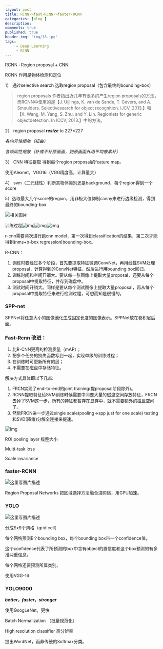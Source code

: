 ```yaml
---
layout: post
title: RCNN->fast-RCNN->faster-RCNN
categories: [blog ]
description:
comments: true
published: true
header-img: "img/18.jpg"
tags:
     - Deep Learning
     - RCNN
---
```


RCNN : Region proposal + CNN

RCNN 作用是物体检测和定位



1） 通过selective search 选取region proposal（包含最终的bounding-box）

> region proposals 作者指出近几年有很多的产生region proposals的方法，而RCNN中使用的是【J. Uijlings, K. van de Sande, T. Gevers, and A. Smeulders. Selectivesearch for object recognition. IJCV, 2013.】和【X. Wang, M. Yang, S. Zhu, and Y. Lin. Regionlets for generic objectdetection. In ICCV, 2013.】中的方法。

2） region proposal  ***resize***  to 227×227

*各向异性缩放（扭曲）*

*各项同性缩放（补或不补原画面，到原画面外用平均像素补）*

3） CNN 特征提取 得到每个region proposal的feature map。

使用Alexnet，VGG16（VGG精度高，计算量大）

4） svm（二元线性）判断其物体类别还是background，每个region得到一个score

5）选取最大几个score的region，用非极大值抑制canny来进行边缘检测，得到最终的bounding-box



![相关图片](https://andrewliao11.github.io/images/faster_rcnn/rcnn_network.png)

训练过程![img](http://img.blog.csdn.net/20160308133630424?watermark/2/text/aHR0cDovL2Jsb2cuY3Nkbi5uZXQv/font/5a6L5L2T/fontsize/400/fill/I0JBQkFCMA==/dissolve/70/gravity/Center)![img](http://img.blog.csdn.net/20160308134549350?watermark/2/text/aHR0cDovL2Jsb2cuY3Nkbi5uZXQv/font/5a6L5L2T/fontsize/400/fill/I0JBQkFCMA==/dissolve/70/gravity/Center)![img](http://img.blog.csdn.net/20160308135140961?watermark/2/text/aHR0cDovL2Jsb2cuY3Nkbi5uZXQv/font/5a6L5L2T/fontsize/400/fill/I0JBQkFCMA==/dissolve/70/gravity/Center)

r-cnn需要两次进行跑cnn model，第一次得到classification的结果，第二次才能得到(nms+b-box regression)bounding-box。



R-CNN： 

1. 训练时要经过多个阶段，首先要提取特征微调ConvNet，再用线性SVM处理proposal，计算得到的ConvNet特征，然后进行用bounding box回归。 
2. 训练时间和空间开销大。要从每一张图像上提取大量proposal，还要从每个proposal中提取特征，并存到磁盘中。 
3. 测试时间开销大。同样是要从每个测试图像上提取大量proposal，再从每个proposal中提取特征来进行检测过程，可想而知是很慢的。





### SPP-net

SPPNet将任意大小的图像池化生成固定长度的图像表示。SPPNet放在卷积层后面。



### Fast-Rcnn 改进：

1. 比R-CNN更高的检测质量（mAP）； 
2. 把多个任务的损失函数写到一起，实现单级的训练过程； 
3. 在训练时可更新所有的层； 
4. 不需要在磁盘中存储特征。 

解决方式具体即以下几点:

1. FRCN实现了end-to-end的joint training(提proposal阶段除外)。
2. RCNN提取特征给SVM训练时候需要中间要大量的磁盘空间存放特征，FRCN去掉了SVM这一步，所有的特征都暂存在显存中，就不需要额外的磁盘空间了。
3. 然后FRCN进一步通过single scale(pooling->spp just for one scale) testing和SVD(降维)分解全连接来提速。

![img](http://img.blog.csdn.net/20150804155941418)



ROI pooling layer 规整大小

Multi-task loss

Scale invariance



### faster-RCNN

![这里写图片描述](http://img.blog.csdn.net/20160414164536029)

Region Proposal Networks 把区域选择方法融合进网络，用GPU加速。



### YOLO

![这里写图片描述](http://img.blog.csdn.net/20160317163739691)

分成SxS个网格（grid cell）

每个网格预测B个bounding box，每个bounding box带一个confidence值，

这个confidence代表了所预测的box中含有object的置信度和这个box预测的有多准两重信息。

每个网格还要预测所属类别。

使用VGG-16



### YOLO9000

***better，faster，stronger***

使用GoogLeNet，更快

Batch Normalization （批量规范化）

High resolution classifier 高分辨率

提出WordNet，而非传统的Softmax分类。
